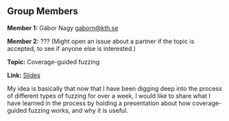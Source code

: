 ## Group Members

**Member 1:** Gábor Nagy gaborn@kth.se

**Member 2:** ??? (Might open an issue about a partner if the topic is accepted, to see if anyone else is interested.)

**Topic:** Coverage-guided fuzzing

**Link:** [Slides](https://docs.google.com/presentation/d/1_am5WDLq1EGI0DtSLl_E3UMjFLaWjXgvqek_bfgyD0Y/edit?usp=sharing)

My idea is basically that now that I have been digging deep into the process of different types of fuzzing for over a week, I would like to share what I have learned in the process by holding a presentation about how coverage-guided fuzzing works, and why it is useful.
